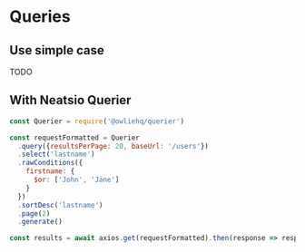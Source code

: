 # Queries

## Use simple case

TODO

## With Neatsio Querier

```javascript
const Querier = require('@owliehq/querier')

const requestFormatted = Querier
  .query({resultsPerPage: 20, baseUrl: '/users'})
  .select('lastname')
  .rawConditions({
    firstname: {
      $or: ['John', 'Jane']
    }
  })
  .sortDesc('lastname')
  .page(2)
  .generate()

const results = await axios.get(requestFormatted).then(response => response.data)
```
